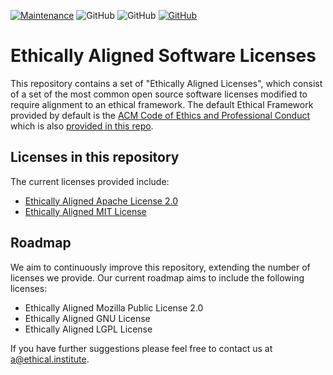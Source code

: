 [![Maintenance](https://img.shields.io/badge/Maintained%3F-YES-green.svg)](https://GitHub.com/Naereen/StrapDown.js/graphs/commit-activity)
![GitHub](https://img.shields.io/badge/Languages-MULTI-blue.svg)
![GitHub](https://img.shields.io/badge/License-MIT-lightgrey.svg)
[![GitHub](https://img.shields.io/twitter/follow/EthicalML.svg?label=Follow)](https://twitter.com/EthicalML/)

# Ethically Aligned Software Licenses

This repository contains a set of "Ethically Aligned Licenses", which consist of a set of the most common open source software licenses modified to require alignment to an ethical framework. The default Ethical Framework provided by default is the [ACM Code of Ethics and Professional Conduct](http://ethics.acm.org) which is also [provided in this repo]().

## Licenses in this repository

The current licenses provided include:

* [Ethically Aligned Apache License 2.0](https://github.com/EthicalML/ethically-aligned-licenses/blob/master/LICENSE_EA_MIT)
* [Ethically Aligned MIT License](https://github.com/EthicalML/ethically-aligned-licenses/blob/master/LICENSE_EA_MIT)

## Roadmap

We aim to continuously improve this repository, extending the number of licenses we provide. Our current roadmap aims to include the following licenses:

* Ethically Aligned Mozilla Public License 2.0
* Ethically Aligned GNU License
* Ethically Aligned LGPL License

If you have further suggestions please feel free to contact us at a@ethical.institute.




